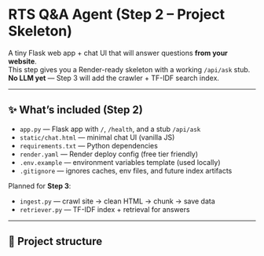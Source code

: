 # RTS Q&A Agent (Step 2 – Project Skeleton)

A tiny Flask web app + chat UI that will answer questions **from your website**.  
This step gives you a Render-ready skeleton with a working `/api/ask` stub.  
**No LLM yet** — Step 3 will add the crawler + TF-IDF search index.

---

## ✨ What’s included (Step 2)
- `app.py` — Flask app with `/`, `/health`, and a stub `/api/ask`
- `static/chat.html` — minimal chat UI (vanilla JS)
- `requirements.txt` — Python dependencies
- `render.yaml` — Render deploy config (free tier friendly)
- `.env.example` — environment variables template (used locally)
- `.gitignore` — ignores caches, env files, and future index artifacts

Planned for **Step 3**:
- `ingest.py` — crawl site → clean HTML → chunk → save data
- `retriever.py` — TF-IDF index + retrieval for answers

---

## 📁 Project structure
